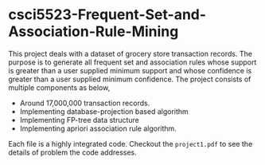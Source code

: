 # csci5523-Frequent-Set-and-Association-Rule-Mining
This project deals with a dataset of grocery store transaction records. The purpose is to generate all frequent set and association rules whose support is greater than a user supplied minimum support and whose confidence is greater than a user supplied minimum confidence. The project consists of multiple components as below, 

+ Around 17,000,000 transaction records.
+ Implementing database-projection based algorithm
+ Implementing FP-tree data structure
+ Implementing apriori association rule algorithm. 

Each file is a highly integrated code. Checkout the `project1.pdf` to see the details of problem the code addresses.
